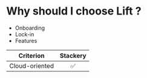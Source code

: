 # Why should I choose Lift ?

- Onboarding
- Lock-in
- Features

| Criterion | Stackery |
|-----------|:--------:|
| Cloud-oriented | ✅ |
